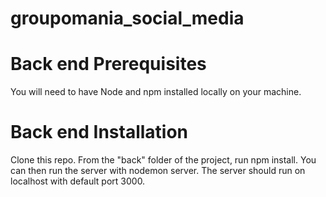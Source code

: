# groupomania_social_media
# Back end Prerequisites

You will need to have Node and npm installed locally on your machine.

# Back end Installation

Clone this repo. From the "back" folder of the project, run npm install. You can then run the server with nodemon server. The server should run on localhost with default port 3000. 